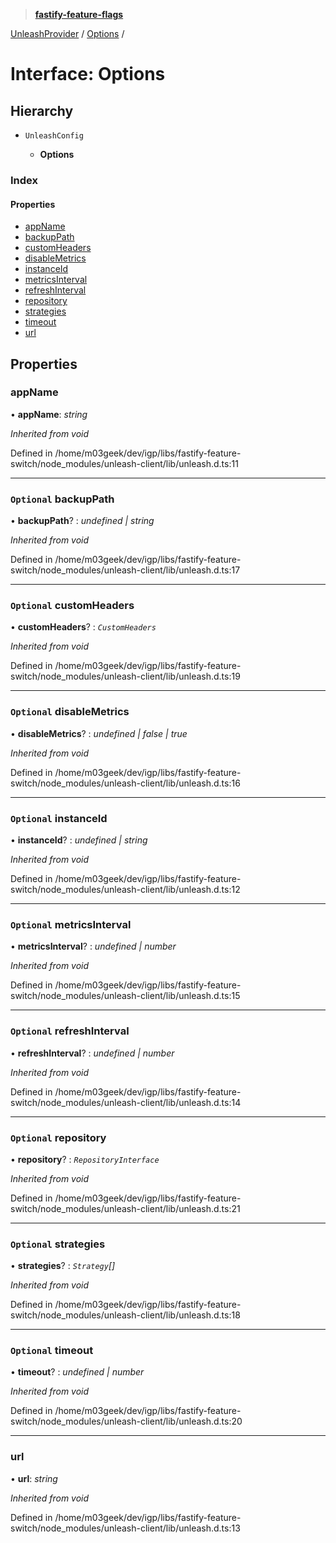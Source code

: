 > **[fastify-feature-flags](../README.md)**

[UnleashProvider](../classes/unleashprovider.md) / [Options](unleashprovider.options.md) /

# Interface: Options

## Hierarchy

* `UnleashConfig`

  * **Options**

### Index

#### Properties

* [appName](unleashprovider.options.md#appname)
* [backupPath](unleashprovider.options.md#optional-backuppath)
* [customHeaders](unleashprovider.options.md#optional-customheaders)
* [disableMetrics](unleashprovider.options.md#optional-disablemetrics)
* [instanceId](unleashprovider.options.md#optional-instanceid)
* [metricsInterval](unleashprovider.options.md#optional-metricsinterval)
* [refreshInterval](unleashprovider.options.md#optional-refreshinterval)
* [repository](unleashprovider.options.md#optional-repository)
* [strategies](unleashprovider.options.md#optional-strategies)
* [timeout](unleashprovider.options.md#optional-timeout)
* [url](unleashprovider.options.md#url)

## Properties

###  appName

• **appName**: *string*

*Inherited from void*

Defined in /home/m03geek/dev/igp/libs/fastify-feature-switch/node_modules/unleash-client/lib/unleash.d.ts:11

___

### `Optional` backupPath

• **backupPath**? : *undefined | string*

*Inherited from void*

Defined in /home/m03geek/dev/igp/libs/fastify-feature-switch/node_modules/unleash-client/lib/unleash.d.ts:17

___

### `Optional` customHeaders

• **customHeaders**? : *`CustomHeaders`*

*Inherited from void*

Defined in /home/m03geek/dev/igp/libs/fastify-feature-switch/node_modules/unleash-client/lib/unleash.d.ts:19

___

### `Optional` disableMetrics

• **disableMetrics**? : *undefined | false | true*

*Inherited from void*

Defined in /home/m03geek/dev/igp/libs/fastify-feature-switch/node_modules/unleash-client/lib/unleash.d.ts:16

___

### `Optional` instanceId

• **instanceId**? : *undefined | string*

*Inherited from void*

Defined in /home/m03geek/dev/igp/libs/fastify-feature-switch/node_modules/unleash-client/lib/unleash.d.ts:12

___

### `Optional` metricsInterval

• **metricsInterval**? : *undefined | number*

*Inherited from void*

Defined in /home/m03geek/dev/igp/libs/fastify-feature-switch/node_modules/unleash-client/lib/unleash.d.ts:15

___

### `Optional` refreshInterval

• **refreshInterval**? : *undefined | number*

*Inherited from void*

Defined in /home/m03geek/dev/igp/libs/fastify-feature-switch/node_modules/unleash-client/lib/unleash.d.ts:14

___

### `Optional` repository

• **repository**? : *`RepositoryInterface`*

*Inherited from void*

Defined in /home/m03geek/dev/igp/libs/fastify-feature-switch/node_modules/unleash-client/lib/unleash.d.ts:21

___

### `Optional` strategies

• **strategies**? : *`Strategy`[]*

*Inherited from void*

Defined in /home/m03geek/dev/igp/libs/fastify-feature-switch/node_modules/unleash-client/lib/unleash.d.ts:18

___

### `Optional` timeout

• **timeout**? : *undefined | number*

*Inherited from void*

Defined in /home/m03geek/dev/igp/libs/fastify-feature-switch/node_modules/unleash-client/lib/unleash.d.ts:20

___

###  url

• **url**: *string*

*Inherited from void*

Defined in /home/m03geek/dev/igp/libs/fastify-feature-switch/node_modules/unleash-client/lib/unleash.d.ts:13
